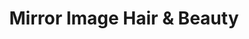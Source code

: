 ---
title: "Mirror Image Hair & Beauty"
url: /rosslare-harbour/mirror-image-hair-and-beauty/
shop: hairdresser
---